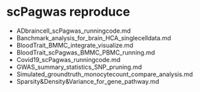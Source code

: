 # scPagwas reproduce

- ADbraincell_scPagwas_runningcode.md
- Banchmark_analysis_for_brain_HCA_singlecelldata.md
- BloodTrait_BMMC_integrate_visualize.md 
- BloodTrait_scPagwas_BMMC_PBMC_running.md 
- Covid19_scPagwas_runningcode.md 
- GWAS_summary_statistics_SNP_pruning.md 
- Simulated_groundtruth_monocytecount_compare_analysis.md 
- Sparsity&Density&Variance_for_gene_pathway.md 

